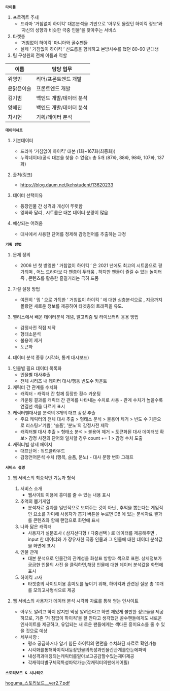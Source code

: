 **`타이틀`**

1. 프로젝트 주제
   + 드라마 '거침없이 하이킥' 대본분석을 기반으로 '아무도 몰랐던 하이킥 정보'와 '자신의 성향과 비슷한 극중 인물'을 찾아주는 서비스
2. 타겟층 
   + ‘거침없이 하이킥’ 마니아와 골수팬들
   + 실제 ‘ 거침없이 하이킥 ’ 신드롬을 함께하고 본방사수를 했던 80-90 년대생
3. 팀 구성원의 전체 이름과 역할

| 이름 | 담당 업무 |
| ------ | ------ |
| 위영민 | 리더/프론트엔드 개발 |
| 윤맑은이슬 | 프론트엔드 개발 |
| 김기범 | 백엔드 개발/데이터 분석 |
| 양혜진 | 백엔드 개발/데이터 분석 |
| 차시현 | 기획/데이터 분석 |

**`데이터세트`**

1. 기본데이터
   + 드라마 ‘거침없이 하이킥’ 대본 (1화~167화(최종화)) 
   + 누락데이터(공식 대본을 찾을 수 없음): 총 5개 (87화, 88화, 98화, 107화, 137화)

2. 출처(링크)
   + https://blog.daum.net/kehstudent/13620233

3. 데이터 선택이유 
   + 등장인물 간 성격과 개성이 뚜렷함
   + 영화와 달리 , 시트콤은 대본 데이터 분량이 많음

4. 예상되는 어려움 
   + 대사에서 사용한 단어를 정제해 감정언어를 추출하는 과정

**`기획 방법`**

1. 문제 정의
   + 2006 년 첫 방영한 ‘ 거침없이 하이킥 ’ 은 2021 년에도 최고의 시트콤으로 평가되며 , 어느 드라마보 다 팬층이 두터움 . 하지만 팬들이 즐길 수 있는 놀이터 즉 , 콘텐츠를 활용한 즐길거리는 극히 드뭄

2. 가설 설정 방법
   + 여전히 ‘ 밈 ’ 으로 가득한 ‘ 거침없이 하이킥 ’ 에 대한 심층분석으로 , 지금까지 몰랐던 새로운 정보를 제공하여 타겟층의 트래픽을 유도.

3. 엘리스에서 배운 데이터분석 개념, 알고리즘 및 라이브러리 응용 방법
   + 감정사전 직접 제작
   + 형태소분석
   + 불용어 제거
   + 토큰화

4. 데이터 분석 종류 (시각화, 통계 대시보드)

1) 인물별 필요 데이터 목록화
   + 인물별 대사추출
   + 전체 시리즈 내 데이터 대사/행동 빈도수 카운트
2) 캐릭터 간 관계를 수치화
   + 캐릭터 - 캐릭터 간 함께 등장한 횟수 카운팅
   + 카운팅 결과를 캐릭터 간 관계를 나타내는 수치로 사용 - 관계 수치가 높을수록 연결선 색을 다르게 표시
3) 캐릭터별대사를 분석의 3개의 대표 감정 추출
   + 주요 캐릭터의 전체 대사 추출 > 형태소 분석 > 불용어 제거 > 빈도 수 기준으로 리스팅>'기쁨', ‘슬픔', '분노'의 감정사전 제작
   + 캐릭터별 대사 추출 > 형태소 분석 > 불용어 제거 > 토큰화된 대사 데이터셋 확보> 감정 사전의 단어와 일치할 경우 count += 1 > 감정 수치 도출
4) 캐릭터별 상세 페이지
   + 대표단어 : 워드클라우드
   + 감정언어분석 수치 (행복, 슬픔, 분노) - 대사 분향 변화 그래프

**`서비스 설명`**

1. 웹 서비스의 최종적인 기능과 형식

   1) 서비스 소개
      - 웹사이트 이용에 흥미를 줄 수 있는 내용 표시
   2) 추억의 뽑기게임
      - 분석자료 결과를 일반적으로 보여주는 것이 아닌 , 추억을 뽑는다는 게임적인 요소를 가미해 사용자가 뽑기 버튼을 누르면 DB 에 있는 분석자료 결과를 콘텐츠와 함께 랜덤으로 화면에 표시
   3) 나와 닮은 캐릭터
      - 사용자가 설문조사 ( 삼지선다형 / 다중선택 ) 로 데이터를 제공해주면 , input 한 데이터와 가 장유사한 극중 인물과 그 인물에 대한 데이터 분석값을 화면에 표시
   4) 인물 관계
      - 대본 분석으로 인물간의 관계성을 화살표 방향과 색으로 표현. 상세정보가 궁금한 인물의 사진 을 클릭하면,해당 인물에 대한 데이터 분석값을 화면에 표시
   5) 하이킥 고사
      - 타겟층의 사이트이용 흥미도를 높이기 위해, 하이킥과 관련된 질문 총 10개를 모의고사형식으로 제공

2. 웹 서비스의 사용자가 데이터 분석 시각화 자료를 통해 얻는 인사이트

   + 아무도 알려고 하지 않지만 막상 알려준다고 하면 재밌게 볼만한 정보들을 제공하므로, 기존 ‘거 침없이 하이킥’을 잘 안다고 생각했던 골수팬들에게도 새로운 인사이트를 제공하고, 유입되는 새 로운 팬들에게는 색다른 흥미요소를 줄 수 있을 것으로 예상
   + 세부사항 :
      - 평소 궁금하거나 알기 힘든 하이킥의 면면을 수치화된 자료로 확인가능 
      - 시각화를통해하이킥내등장인물의특성과인물간관계를한눈에파악 
      - 내성격과매칭되는캐릭터를알아보고공감할수있는재미제공
      - 각캐릭터별구체적특성파악가능(각캐릭터의팬에게어필)


**`스토리보드 & 시나리오`**

[hoguma_스토리보드__ver2.7.pdf](docs/hoguma___ver2.7.pdf)

